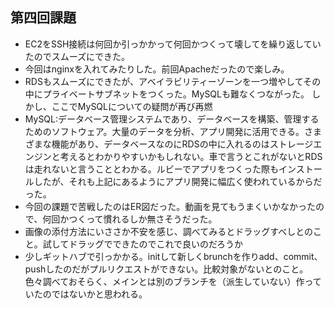 ## 第四回課題

* EC2をSSH接続は何回か引っかかって何回かつくって壊してを繰り返していたのでスムーズにできた。
* 今回はnginxを入れてみたりした。前回Apacheだったので楽しみ。
* RDSもスムーズにできたが、アベイラビリティーゾーンを一つ増やしてその中にプライベートサブネットをつくった。MySQLも難なくつながった。
しかし、ここでMySQLについての疑問が再び再燃
* MySQL:データベース管理システムであり、データベースを構築、管理するためのソフトウェア。大量のデータを分析、アプリ開発に活用できる。さまざまな機能があり、データベースなのにRDSの中に入れるのはストレージエンジンと考えるとわかりやすいかもしれない。車で言うとこれがないとRDSは走れないと言うこととわかる。ルビーでアプリをつくった際もインストールしたが、それも上記にあるようにアプリ開発に幅広く使われているからだった。
* 今回の課題で苦戦したのはER図だった。動画を見てもうまくいかなかったので、何回かつくって慣れるしか無さそうだった。
* 画像の添付方法にいささか不安を感じ、調べてみるとドラッグすべしとのこと。試してドラッグでできたのでこれで良いのだろうか
* 少しギットハブで引っかかる。initして新しくbrunchを作りadd、commit、pushしたのだがプルリクエストができない。比較対象がないとのこと。色々調べておそらく、メインとは別のブランチを（派生していない）作っていたのではないかと思われる。

